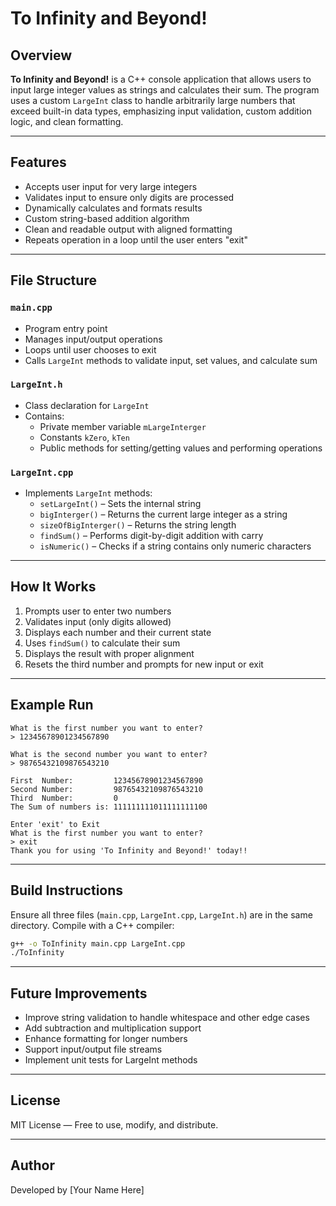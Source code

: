 # To Infinity and Beyond!

## Overview

**To Infinity and Beyond!** is a C++ console application that allows users to input large integer values as strings and calculates their sum. The program uses a custom `LargeInt` class to handle arbitrarily large numbers that exceed built-in data types, emphasizing input validation, custom addition logic, and clean formatting.

---

## Features

- Accepts user input for very large integers
- Validates input to ensure only digits are processed
- Dynamically calculates and formats results
- Custom string-based addition algorithm
- Clean and readable output with aligned formatting
- Repeats operation in a loop until the user enters "exit"

---

## File Structure

### `main.cpp`

- Program entry point
- Manages input/output operations
- Loops until user chooses to exit
- Calls `LargeInt` methods to validate input, set values, and calculate sum

### `LargeInt.h`

- Class declaration for `LargeInt`
- Contains:
    - Private member variable `mLargeInterger`
    - Constants `kZero`, `kTen`
    - Public methods for setting/getting values and performing operations

### `LargeInt.cpp`

- Implements `LargeInt` methods:
    - `setLargeInt()` – Sets the internal string
    - `bigInterger()` – Returns the current large integer as a string
    - `sizeOfBigInterger()` – Returns the string length
    - `findSum()` – Performs digit-by-digit addition with carry
    - `isNumeric()` – Checks if a string contains only numeric characters

---

## How It Works

1. Prompts user to enter two numbers
2. Validates input (only digits allowed)
3. Displays each number and their current state
4. Uses `findSum()` to calculate their sum
5. Displays the result with proper alignment
6. Resets the third number and prompts for new input or exit

---

## Example Run

```
What is the first number you want to enter?
> 12345678901234567890

What is the second number you want to enter?
> 98765432109876543210

First  Number:         12345678901234567890
Second Number:         98765432109876543210
Third  Number:         0
The Sum of numbers is: 111111111011111111100

Enter 'exit' to Exit
What is the first number you want to enter?
> exit
Thank you for using 'To Infinity and Beyond!' today!!
```

---

## Build Instructions

Ensure all three files (`main.cpp`, `LargeInt.cpp`, `LargeInt.h`) are in the same directory. Compile with a C++ compiler:

```bash
g++ -o ToInfinity main.cpp LargeInt.cpp
./ToInfinity
```

---

## Future Improvements

- Improve string validation to handle whitespace and other edge cases
- Add subtraction and multiplication support
- Enhance formatting for longer numbers
- Support input/output file streams
- Implement unit tests for LargeInt methods

---

## License

MIT License — Free to use, modify, and distribute.

---

## Author

Developed by [Your Name Here]


